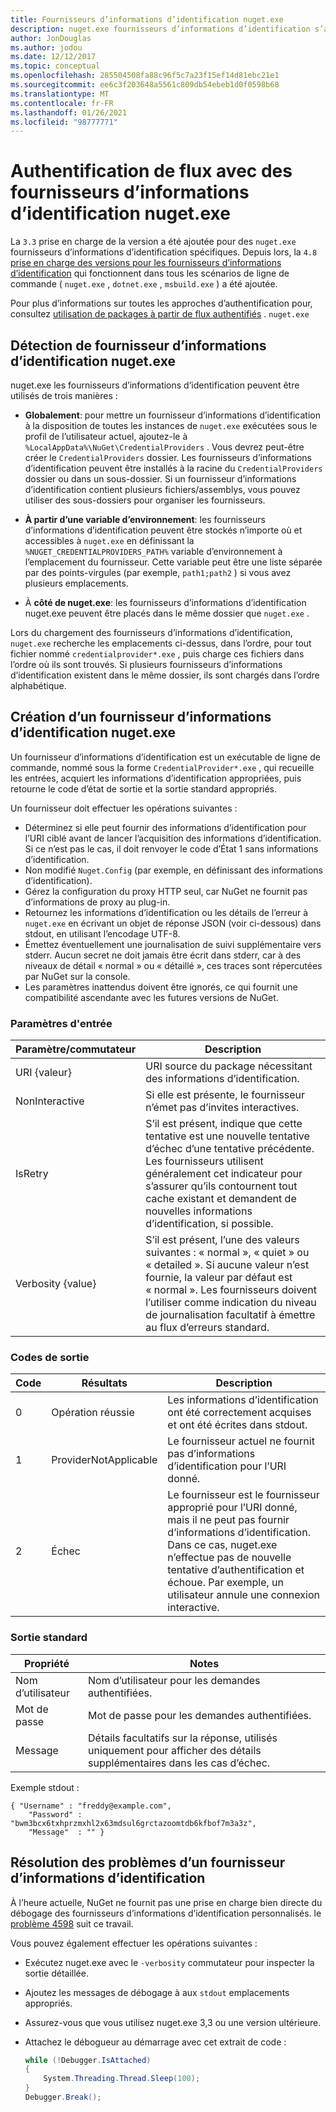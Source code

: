 ```yaml
---
title: Fournisseurs d’informations d’identification nuget.exe
description: nuget.exe fournisseurs d’informations d’identification s’authentifient avec un flux, et sont implémentés en tant qu’exécutables en ligne de commande qui suivent des conventions spécifiques.
author: JonDouglas
ms.author: jodou
ms.date: 12/12/2017
ms.topic: conceptual
ms.openlocfilehash: 285504508fa88c96f5c7a23f15ef14d81ebc21e1
ms.sourcegitcommit: ee6c3f203648a5561c809db54ebeb1d0f0598b68
ms.translationtype: MT
ms.contentlocale: fr-FR
ms.lasthandoff: 01/26/2021
ms.locfileid: "98777771"
---
```

# <a name="authenticating-feeds-with-nugetexe-credential-providers"></a>Authentification de flux avec des fournisseurs d’informations d’identification nuget.exe

La `3.3` prise en charge de la version a été ajoutée pour des `nuget.exe` fournisseurs d’informations d’identification spécifiques. Depuis lors, la `4.8` [prise en charge des versions pour les fournisseurs d’informations d’identification](NuGet-Cross-Platform-Authentication-Plugin.md) qui fonctionnent dans tous les scénarios de ligne de commande ( `nuget.exe` , `dotnet.exe` , `msbuild.exe` ) a été ajoutée.

Pour plus d’informations sur toutes les approches d’authentification pour, consultez [utilisation de packages à partir de flux authentifiés](../../consume-packages/consuming-packages-authenticated-feeds.md#nugetexe) . `nuget.exe`

## <a name="nugetexe-credential-provider-discovery"></a>Détection de fournisseur d’informations d’identification nuget.exe

nuget.exe les fournisseurs d’informations d’identification peuvent être utilisés de trois manières :

- **Globalement**: pour mettre un fournisseur d’informations d’identification à la disposition de toutes les instances de `nuget.exe` exécutées sous le profil de l’utilisateur actuel, ajoutez-le à `%LocalAppData%\NuGet\CredentialProviders` . Vous devrez peut-être créer le `CredentialProviders` dossier. Les fournisseurs d’informations d’identification peuvent être installés à la racine du `CredentialProviders`  dossier ou dans un sous-dossier. Si un fournisseur d’informations d’identification contient plusieurs fichiers/assemblys, vous pouvez utiliser des sous-dossiers pour organiser les fournisseurs.

- **À partir d’une variable d’environnement**: les fournisseurs d’informations d’identification peuvent être stockés n’importe où et accessibles à `nuget.exe` en définissant la `%NUGET_CREDENTIALPROVIDERS_PATH%` variable d’environnement à l’emplacement du fournisseur. Cette variable peut être une liste séparée par des points-virgules (par exemple, `path1;path2` ) si vous avez plusieurs emplacements.

- À **côté de nuget.exe**: les fournisseurs d’informations d’identification nuget.exe peuvent être placés dans le même dossier que `nuget.exe` .

Lors du chargement des fournisseurs d’informations d’identification, `nuget.exe` recherche les emplacements ci-dessus, dans l’ordre, pour tout fichier nommé `credentialprovider*.exe` , puis charge ces fichiers dans l’ordre où ils sont trouvés. Si plusieurs fournisseurs d’informations d’identification existent dans le même dossier, ils sont chargés dans l’ordre alphabétique.

## <a name="creating-a-nugetexe-credential-provider"></a>Création d’un fournisseur d’informations d’identification nuget.exe

Un fournisseur d’informations d’identification est un exécutable de ligne de commande, nommé sous la forme `CredentialProvider*.exe` , qui recueille les entrées, acquiert les informations d’identification appropriées, puis retourne le code d’état de sortie et la sortie standard appropriés.

Un fournisseur doit effectuer les opérations suivantes :

- Déterminez si elle peut fournir des informations d’identification pour l’URI ciblé avant de lancer l’acquisition des informations d’identification. Si ce n’est pas le cas, il doit renvoyer le code d’État 1 sans informations d’identification.
- Non modifié `Nuget.Config` (par exemple, en définissant des informations d’identification).
- Gérez la configuration du proxy HTTP seul, car NuGet ne fournit pas d’informations de proxy au plug-in.
- Retournez les informations d’identification ou les détails de l’erreur à `nuget.exe` en écrivant un objet de réponse JSON (voir ci-dessous) dans stdout, en utilisant l’encodage UTF-8.
- Émettez éventuellement une journalisation de suivi supplémentaire vers stderr. Aucun secret ne doit jamais être écrit dans stderr, car à des niveaux de détail « normal » ou « détaillé », ces traces sont répercutées par NuGet sur la console.
- Les paramètres inattendus doivent être ignorés, ce qui fournit une compatibilité ascendante avec les futures versions de NuGet.

### <a name="input-parameters"></a>Paramètres d'entrée

| Paramètre/commutateur |Description|
|----------------|-----------|
| URI {valeur} | URI source du package nécessitant des informations d’identification.|
| NonInteractive | Si elle est présente, le fournisseur n’émet pas d’invites interactives. |
| IsRetry | S’il est présent, indique que cette tentative est une nouvelle tentative d’échec d’une tentative précédente. Les fournisseurs utilisent généralement cet indicateur pour s’assurer qu’ils contournent tout cache existant et demandent de nouvelles informations d’identification, si possible.|
| Verbosity {value} | S’il est présent, l’une des valeurs suivantes : « normal », « quiet » ou « detailed ». Si aucune valeur n’est fournie, la valeur par défaut est « normal ». Les fournisseurs doivent l’utiliser comme indication du niveau de journalisation facultatif à émettre au flux d’erreurs standard. |

### <a name="exit-codes"></a>Codes de sortie

| Code |Résultats | Description |
|----------------|-----------|-----------|
| 0 | Opération réussie | Les informations d’identification ont été correctement acquises et ont été écrites dans stdout.|
| 1 | ProviderNotApplicable | Le fournisseur actuel ne fournit pas d’informations d’identification pour l’URI donné.|
| 2 | Échec | Le fournisseur est le fournisseur approprié pour l’URI donné, mais il ne peut pas fournir d’informations d’identification. Dans ce cas, nuget.exe n’effectue pas de nouvelle tentative d’authentification et échoue. Par exemple, un utilisateur annule une connexion interactive. |

### <a name="standard-output"></a>Sortie standard

| Propriété |Notes|
|----------------|-----------|
| Nom d’utilisateur | Nom d’utilisateur pour les demandes authentifiées.|
| Mot de passe | Mot de passe pour les demandes authentifiées.|
| Message | Détails facultatifs sur la réponse, utilisés uniquement pour afficher des détails supplémentaires dans les cas d’échec. |

Exemple stdout :

```
{ "Username" : "freddy@example.com",
    "Password" : "bwm3bcx6txhprzmxhl2x63mdsul6grctazoomtdb6kfbof7m3a3z",
    "Message"  : "" }
```

## <a name="troubleshooting-a-credential-provider"></a>Résolution des problèmes d’un fournisseur d’informations d’identification

À l’heure actuelle, NuGet ne fournit pas une prise en charge bien directe du débogage des fournisseurs d’informations d’identification personnalisés. le [problème 4598](https://github.com/NuGet/Home/issues/4598) suit ce travail.

Vous pouvez également effectuer les opérations suivantes :

- Exécutez nuget.exe avec le `-verbosity` commutateur pour inspecter la sortie détaillée.
- Ajoutez les messages de débogage à aux `stdout` emplacements appropriés.
- Assurez-vous que vous utilisez nuget.exe 3,3 ou une version ultérieure.
- Attachez le débogueur au démarrage avec cet extrait de code :

    ```cs
    while (!Debugger.IsAttached)
    {
        System.Threading.Thread.Sleep(100);
    }
    Debugger.Break();
    ```
